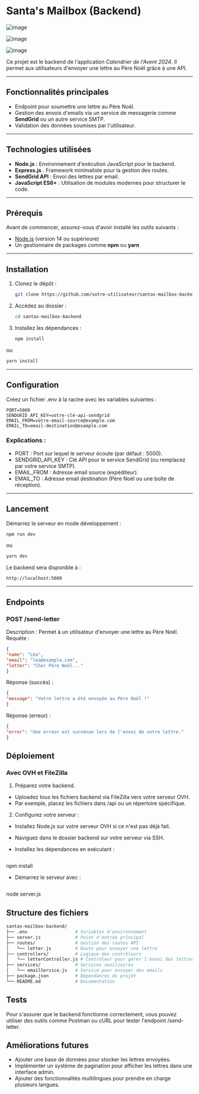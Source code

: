 # Santa's Mailbox (Backend)

![image](https://github.com/user-attachments/assets/f55fc9d0-297a-4d1b-a3cc-8edfa5756043)


![image](https://github.com/user-attachments/assets/864be4b3-0c68-479d-9f9c-0d96dc46fe06)


![image](https://github.com/user-attachments/assets/7c6034ae-4f20-4897-80a2-d153739651b9)


Ce projet est le backend de l'application *Calendrier de l'Avent 2024*. Il permet aux utilisateurs d'envoyer une lettre au Père Noël grâce à une API.

---

## **Fonctionnalités principales**

- Endpoint pour soumettre une lettre au Père Noël.
- Gestion des envois d'emails via un service de messagerie comme **SendGrid** ou un autre service SMTP.
- Validation des données soumises par l'utilisateur.

---

## **Technologies utilisées**

- **Node.js** : Environnement d'exécution JavaScript pour le backend.
- **Express.js** : Framework minimaliste pour la gestion des routes.
- **SendGrid API** : Envoi des lettres par email.
- **JavaScript ES6+** : Utilisation de modules modernes pour structurer le code.

---

## **Prérequis**

Avant de commencer, assurez-vous d'avoir installé les outils suivants :
- [Node.js](https://nodejs.org/) (version 14 ou supérieure)
- Un gestionnaire de packages comme **npm** ou **yarn**

---

## **Installation**

1. Clonez le dépôt :
   ```bash
   git clone https://github.com/votre-utilisateur/santas-mailbox-backend.git

2. Accédez au dossier :
   ```bash
   cd santas-mailbox-backend

3. Installez les dépendances :
   ```bash
   npm install
ou
   ```bash
   yarn install
   ```

---

## **Configuration**
Créez un fichier .env à la racine avec les variables suivantes :

   ```env
   PORT=5000
   SENDGRID_API_KEY=votre-clé-api-sendgrid
   EMAIL_FROM=votre-email-source@example.com
   EMAIL_TO=email-destination@example.com
   ```

### **Explications :**
- PORT : Port sur lequel le serveur écoute (par défaut : 5000).
- SENDGRID_API_KEY : Clé API pour le service SendGrid (ou remplacez par votre service SMTP).
- EMAIL_FROM : Adresse email source (expéditeur).
- EMAIL_TO : Adresse email destination (Père Noël ou une boîte de réception).


---

## **Lancement**
Démarrez le serveur en mode développement :

   ```bash
   npm run dev
   ```
ou

   ```bash
   yarn dev
   ```

Le backend sera disponible à :

   ```arduino
   http://localhost:5000
   ```

---

## **Endpoints**
### **POST /send-letter**
Description : Permet à un utilisateur d'envoyer une lettre au Père Noël.
Requête :
   ```json
{
  "name": "Léa",
  "email": "lea@example.com",
  "letter": "Cher Père Noël..."
}
   ```

Réponse (succès) :
   ```json
{
  "message": "Votre lettre a été envoyée au Père Noël !"
}
   ```

Réponse (erreur) :
   ```json
{
  "error": "Une erreur est survenue lors de l'envoi de votre lettre."
}
   ```

## **Déploiement**
### **Avec OVH et FileZilla**

1. Préparez votre backend.

- Uploadez tous les fichiers backend via FileZilla vers votre serveur OVH.
- Par exemple, placez les fichiers dans /api ou un répertoire spécifique.

2. Configurez votre serveur :

- Installez Node.js sur votre serveur OVH si ce n'est pas déjà fait.
- Naviguez dans le dossier backend sur votre serveur via SSH.
- Installez les dépendances en exécutant :

   ```bash
npm install

- Démarrez le serveur avec :
  
   ```bash
node server.js

## **Structure des fichiers**
   ```bash
santas-mailbox-backend/
├── .env                  # Variables d'environnement
├── server.js             # Point d'entrée principal
├── routes/               # Gestion des routes API
│   └── letter.js         # Route pour envoyer une lettre
├── controllers/          # Logique des contrôleurs
│   └── letterController.js # Contrôleur pour gérer l'envoi des lettres
├── services/             # Services auxiliaires
│   └── emailService.js   # Service pour envoyer des emails
├── package.json          # Dépendances du projet
└── README.md             # Documentation
   ```

## **Tests**
Pour s'assurer que le backend fonctionne correctement, vous pouvez utiliser des outils comme Postman ou cURL pour tester l'endpoint /send-letter.


## **Améliorations futures**
- Ajouter une base de données pour stocker les lettres envoyées.
- Implémenter un système de pagination pour afficher les lettres dans une interface admin.
- Ajouter des fonctionnalités multilingues pour prendre en charge plusieurs langues.

